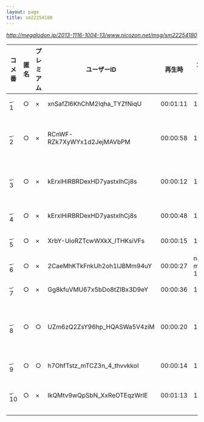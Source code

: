 ```yaml
---
layout: page
title: sm22254180
---
```

<cite><http://megalodon.jp/2013-1116-1004-13/www.nicozon.net/msg/sm22254180></cite>

| コメ番 | 匿名 | プレミアム | ユーザーID                     | 再生時   | コマンド        | コメント                                 | 書込日時          | 書込件数 |
|--------|------|------------|--------------------------------|----------|-----------------|------------------------------------------|-------------------|----------|
| \_. 1  | ○    | ×          | xnSafZl6KhChM2lqha\_TYZfNiqU   | 00:01:11 | 184             | もう、メントス。                         | 13/11/14 20:38:08 | 1        |
| \_. 2  | ○    | ×          | RCnWF-RZk7XyWYx1d2JejMAVbPM    | 00:00:58 | 184             | 爺さんうちのボロ家リフォームしてくれ     | 13/11/14 20:59:05 | 1        |
| \_. 3  | ○    | ×          | kErxlHiRBRDexHD7yastxlhCj8s    | 00:00:12 | 184             | こいつ日本語おかしく無いか               | 13/11/14 21:34:39 | 2        |
| \_. 4  | ○    | ×          | kErxlHiRBRDexHD7yastxlhCj8s    | 00:00:48 | 184             | トンスルなまりの日本語                   | 13/11/14 21:36:03 | 2        |
| \_. 5  | ○    | ×          | XrbY-UioRZTcwWXkX\_ITHKsiVFs   | 00:00:15 | 184             | へんな喋り方                             | 13/11/14 21:54:23 | 1        |
| \_. 6  | ○    | ×          | 2CaeMhKTkFnkUh2oh1lJBMm94uY    | 00:00:27 | naka medium 184 | こいつ日本人じゃないだろ                 | 13/11/14 22:47:37 | 1        |
| \_. 7  | ○    | ×          | Gg8kfuVMU67x5bDo8tZIBx3D9eY    | 00:00:36 | 184             | おー                                     | 13/11/14 23:22:27 | 1        |
| \_. 8  | ○    | ○          | UZm6zQ2ZsY96hp\_HQASWa5V4ziM   | 00:00:20 | 184             | 原爆ドームもとっととぶっ壊して何か立てろ | 13/11/15 11:12:50 | 1        |
| \_. 9  | ○    | ○          | h7OhfTstz\_mTCZ3n\_4\_thvvkkoI | 00:00:14 | 184             | 日本語おかしいな                         | 13/11/15 19:10:26 | 1        |
| \_. 10 | ○    | ×          | IkQMtv9wQpSbN\_XxReOTEqzWrlE   | 00:01:13 | 184             | なんか違和感あるんだけど・・・           | 13/11/15 21:14:43 | 1        |


